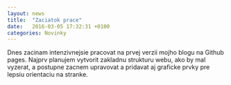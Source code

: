 ```yaml
---
layout: news
title:  "Zaciatok prace"
date:   2016-03-05 17:32:31 +0100
categories: Novinky
---
```

Dnes zacinam intenzivnejsie pracovat na prvej verzii mojho blogu na Github pages. 
Najprv planujem vytvorit zakladnu strukturu webu, ako by mal vyzerat, a postupne 
zacnem upravovat a pridavat aj graficke prvky pre lepsiu orientaciu na stranke.